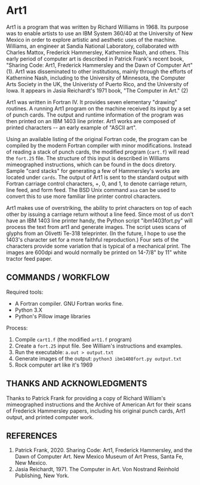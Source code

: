 # Art1

Art1 is a program that was written by Richard Williams in 1968. Its purpose was to enable artists to use an IBM System 360/40 at the University of New Mexico in order to explore artistic and aesthetic uses of the machine. Williams, an engineer at Sandia National Laboratory, collaborated with Charles Mattox, Frederick Hammersley, Kathernine Nash, and others. This early period of computer art is described in Patrick Frank's recent book, "Sharing Code: Art1, Frederick Hammersley and the Dawn of Computer Art" (1). Art1 was disseminated to other institutions, mainly through the efforts of Kathernine Nash, including to the University of Minnesota, the Computer Arts Society in the UK, the Univeristy of Puerto Rico, and the University of Iowa. It appears in Jasia Reichardt's 1971 book, "The Computer in Art." (2)

Art1 was written in Fortran IV. It provides seven elementary "drawing" routines. A running Art1 program on the machine received its input by a set of punch cards. The output and runtime information of the program was then printed on an IBM 1403 line printer. Art1 works are composed of printed characters -- an early example of "ASCII art".  

Using an available listing of the original Fortran code, the program can be compiled by the modern Fortran compiler with minor modifications. Instead of reading a stack of punch cards, the modified program (`cart.f`) will read the `fort.25` file. The structure of this input is described in Williams mimeographed instructions, which can be found in the docs diretory. Sample "card stacks" for generating a few of Hammersley's works are located under `cards`. The output of Art1 is sent to the standard output with Fortran carriage control characters, +, 0, and 1, to denote carriage return, line feed, and form feed. The BSD Unix command `asa` can be used to convert this to use more familiar line printer control characters.

Art1 makes use of overstriking, the ability to print characters on top of each other by issuing a carriage return without a line feed. Since most of us don't have an IBM 1403 line printer handy, the Python script "ibm1403fort.py" will process the text from art1 and generate images. The script uses scans of glyphs from an Olivetti Te-318 teleprinter. (In the future, I hope to use the 1403's character set for a more faithful reproduction.) Four sets of the characters provide some variation that is typical of a mechanical print. The images are 600dpi and would normally be printed on 14-7/8" by 11" white tractor feed paper. 

## COMMANDS / WORKFLOW

Required tools:
- A Fortran compiler. GNU Fortran works fine.
- Python 3.X
- Python's Pillow image libraries 

Process:
1. Compile `cart1.f` (the modified `art1.f` program)
2. Create a `fort.25` input file. See William's instructions and examples.
3. Run the executable: `a.out > output.txt`
4. Generate images of the output: `python3 ibm1408fort.py output.txt`
5. Rock computer art like it's 1969

## THANKS AND ACKNOWLEDGMENTS

Thanks to Patrick Frank for providing a copy of Richard William's mimeographed instructions and the Archive of American Art for their scans of Frederick Hammersley papers, including his original punch cards, Art1 output, and printed computer work.

## REFERENCES

1. Patrick Frank, 2020. Sharing Code: Art1, Frederick Hammersley, and the Dawn of Computer Art. New Mexico Museum of Art Press, Santa Fe, New Mexico.
2. Jasia Reichardt, 1971. The Computer in Art. Von Nostrand Reinhold Publishing, New York.
